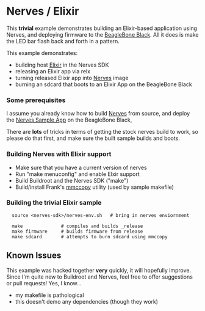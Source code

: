 Nerves / Elixir
===============

This __trivial__ example demonstrates building an Elixir-based application
using Nerves, and deploying firmware to the [BeagleBone Black](http://beagleboard.org/Products/BeagleBone+Black).  All it does is make the LED bar flash back and forth in a pattern.

This example demonstrates:

- building host [Elixir](http://elixir-lang.org) in the Nerves SDK
- releasing an Elixir app via relx
- turning released Elixir app into [Nerves](http://nerves-project.org) image
- burning an sdcard that boots to an Elixir App on the BeagleBone Black

### Some prerequisites

I assume you already know how to build [Nerves](http://nerves-project.org) from source, and deploy the [Nerves Sample App](https://github.com/nerves-project/nerves-demo) on the BeagleBone Black, 

There are __lots__ of tricks in terms of getting the stock nerves build to work, so please do that first, and make sure the built sample builds and boots.

### Building Nerves with Elixir support

- Make sure that you have a current version of nerves
- Run "make menuconfig" and enable Elxir support
- Build Buildroot and the Nerves SDK ("make")
- Build/install Frank's [mmccopy](https://github.com/fhunleth/mmccopy) utility (used by sample makefile)

### Building the trivial Elixir sample

      source <nerves-sdk>/nerves-env.sh   # bring in nerves enviornment

      make              # compiles and builds _release
      make firmware     # builds firmware from release
      make sdcard       # attempts to burn sdcard using mmccopy      

## Known Issues

This example was hacked together __very__ quickly, it will hopefully improve.
Since I'm quite new to Buildroot and Nerves, feel free to offer suggestions or pull requests!   Yes, I know...

- my makefile is pathological
- this doesn't demo any dependencies (though they work)
